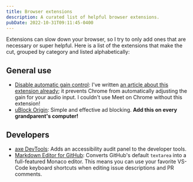 ```yaml
---
title: Browser extensions
description: A curated list of helpful browser extensions.
pubDate: 2022-10-31T09:11:45-0400
---
```


Extensions can slow down your browser, so I try to only add ones that are
necessary or super helpful. Here is a list of the extensions that make the cut,
grouped by category and listed alphabetically:

## General use

- [Disable automatic gain control](https://chrome.google.com/webstore/detail/disable-automatic-gain-co/clpapnmmlmecieknddelobgikompchkk):
  I've written
  [an article about this extension already](/articles/prevent-chrome-from-adjusting-audio-input-levels-on-mac/);
  it prevents Chrome from automatically adjusting the gain for your audio input.
  I couldn't use Meet on Chrome without this extension!
- [uBlock Origin](https://chrome.google.com/webstore/detail/ublock-origin/cjpalhdlnbpafiamejdnhcphjbkeiagm):
  Simple and effective ad blocking. **Add this on every grandparent's
  computer!**

## Developers

- [axe DevTools](https://chrome.google.com/webstore/detail/axe-devtools-web-accessib/lhdoppojpmngadmnindnejefpokejbdd):
  Adds an accessibility audit panel to the developer tools.
- [Markdown Editor for GitHub](https://chrome.google.com/webstore/detail/monaco-markdown-editor-fo/mmpbdjdnmhgkpligeniippcgfmkgkpnf):
  Converts GitHub's default `textarea` into a full-featured Monaco editor. This
  means you can use your favorite VS-Code keyboard shortcuts when editing issue
  descriptions and PR comments.
